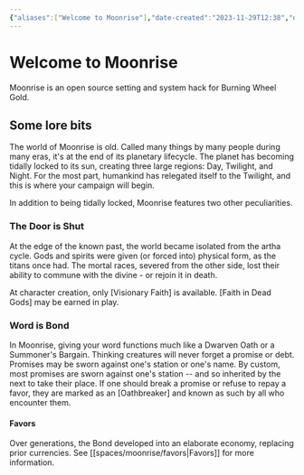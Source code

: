 ```yaml
---
{"aliases":["Welcome to Moonrise"],"date-created":"2023-11-29T12:38","date-modified":"2023-12-08T10:09","dg-publish":true,"tags":["moonrise"],"title":"Welcome to Moonrise","dg-path":"moonrise/welcome.md","permalink":"/moonrise/welcome/","dgPassFrontmatter":true}
---
```



# Welcome to Moonrise

Moonrise is an open source setting and system hack for Burning Wheel Gold.

## Some lore bits

The world of Moonrise is old. Called many things by many people during many eras, it's at the end of its planetary lifecycle. The planet has becoming tidally locked to its sun, creating three large regions: Day, Twilight, and Night. For the most part, humankind has relegated itself to the Twilight, and this is where your campaign will begin.

In addition to being tidally locked, Moonrise features two other peculiarities.

### The Door is Shut

At the edge of the known past, the world became isolated from the artha cycle. Gods and spirits were given (or forced into) physical form, as the titans once had. The mortal races, severed from the other side, lost their ability to commune with the divine - or rejoin it in death.

At character creation, only [Visionary Faith] is available. [Faith in Dead Gods] may be earned in play. 

### Word is Bond

In Moonrise, giving your word functions much like a Dwarven Oath or a Summoner's Bargain. Thinking creatures will never forget a promise or debt. Promises may be sworn against one's station or one's name. By custom, most promises are sworn against one's station -- and so inherited by the next to take their place. If one should break a promise or refuse to repay a favor, they are marked as an [Oathbreaker] and known as such by all who encounter them.

#### Favors

Over generations, the Bond developed into an elaborate economy, replacing prior currencies. See [[spaces/moonrise/favors\|Favors]] for more information.

